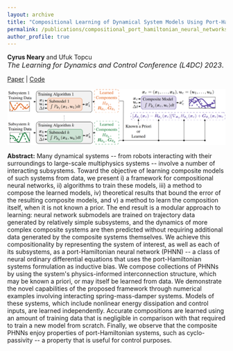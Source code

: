 ```yaml
---
layout: archive
title: "Compositional Learning of Dynamical System Models Using Port-Hamiltonian Neural Networks"
permalink: /publications/compositional_port_hamiltonian_neural_networks
author_profile: true
---
```


**Cyrus Neary** and Ufuk Topcu<br><span style="font-size:12pt">*The Learning for Dynamics and Control Conference (L4DC) 2023*.</span>

[Paper](https://arxiv.org/abs/2212.00893) \| [Code](https://github.com/cyrusneary/compositional_port_hamiltonian_NNs)

<!-- <img 
src="/images/ph_node_idea_illustration.png" 
width=700 
style="float: right; margin-left: 10px; margin-right: 10px;"> -->

<img 
src="/images/ph_node_idea_illustration.png" 
width=1000 >

**Abstract:** Many dynamical systems -- from robots interacting with their surroundings to large-scale multiphysics systems -- involve a number of interacting subsystems. Toward the objective of learning composite models of such systems from data, we present i) a framework for compositional neural networks, ii) algorithms to train these models, iii) a method to compose the learned models, iv) theoretical results that bound the error of the resulting composite models, and v) a method to learn the composition itself, when it is not known a prior. The end result is a modular approach to learning: neural network submodels are trained on trajectory data generated by relatively simple subsystems, and the dynamics of more complex composite systems are then predicted without requiring additional data generated by the composite systems themselves. We achieve this compositionality by representing the system of interest, as well as each of its subsystems, as a port-Hamiltonian neural network (PHNN) -- a class of neural ordinary differential equations that uses the port-Hamiltonian systems formulation as inductive bias. We compose collections of PHNNs by using the system's physics-informed interconnection structure, which may be known a priori, or may itself be learned from data. We demonstrate the novel capabilities of the proposed framework through numerical examples involving interacting spring-mass-damper systems. Models of these systems, which include nonlinear energy dissipation and control inputs, are learned independently. Accurate compositions are learned using an amount of training data that is negligible in comparison with that required to train a new model from scratch. Finally, we observe that the composite PHNNs enjoy properties of port-Hamiltonian systems, such as cyclo-passivity -- a property that is useful for control purposes. 


<!-- style="float: right; margin-left: 10px; margin-right: 10px;"> -->